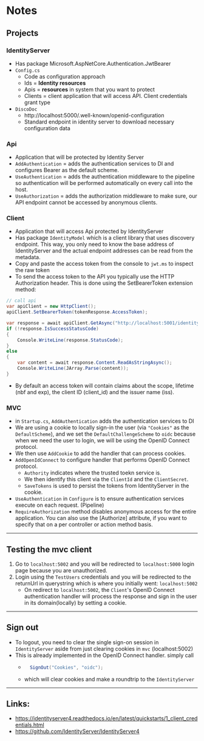 # Notes


## Projects


### IdentityServer
* Has package Microsoft.AspNetCore.Authentication.JwtBearer
* `Config.cs`
  * Code as configuration approach 
  * Ids = **Identity resources** 
  * Apis = **resources** in system that you want to protect
  * Clients = client application that will access API. Client credentials grant type
* `DiscoDoc`
  * http://localhost:5000/.well-known/openid-configuration
  * Standard endpoint in identity server to download necessary configuration data

### Api
* Application that will be protected by Identity Server    
* `AddAuthentication` = adds the authentication services to DI and configures Bearer as the default scheme.
* `UseAuthentication` = adds the authentication middleware to the pipeline so authentication will be performed automatically on every call into the host.
* `UseAuthorization` = adds the authorization middleware to make sure, our API endpoint cannot be accessed by anonymous clients.

### Client
* Application that will access Api protected by IdentityServer
* Has package `IdentityModel` which is a client library that uses discovery endpoint. This way, you only need to know the base address of IdentityServer and the actual endpoint addresses can be read from the metadata.
* Copy and paste the access token from the console to `jwt.ms` to inspect the raw token
* To send the access token to the API you typically use the HTTP Authorization header. This is done using the SetBearerToken extension method:
```C#
// call api
var apiClient = new HttpClient();
apiClient.SetBearerToken(tokenResponse.AccessToken);

var response = await apiClient.GetAsync("http://localhost:5001/identity");
if (!response.IsSuccessStatusCode)
{
    Console.WriteLine(response.StatusCode);
}
else
{
    var content = await response.Content.ReadAsStringAsync();
    Console.WriteLine(JArray.Parse(content));
}
```
* By default an access token will contain claims about the scope, lifetime (nbf and exp), the client ID (client_id) and the issuer name (iss).
### MVC
* in `Startup.cs`, `AddAuthentication` adds the authentication services to DI
* We are using a cookie to locally sign-in the user (via `"Cookies"` as the `DefaultScheme`), and we set the `DefaultChallengeScheme` to `oidc` because when we need the user to login, we will be using the OpenID Connect protocol.
* We then use `AddCookie` to add the handler that can process cookies.
* `AddOpenIdConnect` to configure handler that performs OpenID Connect protocol.
  * `Authority` indicates where the trusted toekn service is.
  * We then identify this client via the `ClientId` and the `ClientSecret`. 
  * `SaveTokens` is used to persist the tokens from IdentityServer in the cookie.
* `UseAuthentication` in `Configure` is to ensure authentication services execute on each request. (Pipeline)
* `RequireAuthorization` method disables anonymous access for the entire application. You can also use the [Authorize] attribute, if you want to specify that on a per controller or action method basis.

---

## Testing the mvc client

1. Go to `localhost:5002` and you will be redirected to `localhost:5000` login page because you are unauthorized.
2. Login using the `TestUsers` credentials and you will be redirected to the returnUrl in querystring which is where you initially went: `localhost:5002`
   * On redirect to `localhost:5002`, the `Client`'s OpenID Connect authentication handler will process the response and sign in the user in its domain(locally) by setting a cookie.

---
## Sign out
* To logout, you need to clear the single sign-on session in `IdentityServer` aside from just clearing cookies in `mvc` (localhost:5002)
* This is already implemented in the OpenID Connect handler. simply call
  * ```c#
      SignOut("Cookies", "oidc");
    ```
  * which will clear cookies and make a roundtrip to the `IdentityServer`

---

## Links:
* https://identityserver4.readthedocs.io/en/latest/quickstarts/1_client_credentials.html
* https://github.com/IdentityServer/IdentityServer4

